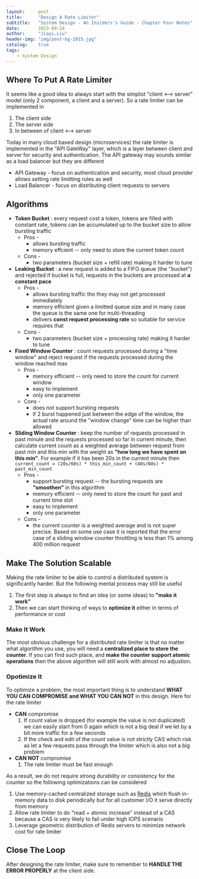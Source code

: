 ```yaml
---
layout:     post
title:      "Design A Rate Limiter"
subtitle:   "System Design - An Insiders's Guide - Chapter Four Notes"
date:       2023-09-24
author:     "Jiayi.Liu"
header-img: "img/post-bg-2015.jpg"
catalog: 	true
tags:
    - System Design
---
```


## Where To Put A Rate Limiter

It seems like a good idea to always start with the simplist "client <--> server" model (only 2 component, a client and a server). So a rate limiter can be implemented in

1. The client side
2. The server side
3. In between of client <--> server

Today in many cloud based design (microservices) the rate limiter is implemented in the "API GateWay" layer, which is a layer between client and server for security and authentication. The API gateway may sounds similar as a load balancer but they are different

* API Gateway - focus on authentication and security, most cloud provider allows setting rate limitting rules as well
* Load Balancer - focus on distributing client requests to servers

## Algorithms

* **Token Bucket** : every request cost a token, tokens are filled with constant rate, tokens can be accumulated up to the bucket size to allow bursting traffic
    * Pros -
        * allows bursting traffic
        * memory effcient -- only need to store the current token count
    * Cons -
        * two parameters (bucket size + refill rate) making it harder to tune
* **Leaking Bucket** : a new request is added to a FIFO queue (the "bucket") and rejected if bucket is full, requests in the buckets are processed at **a constant pace**
    * Pros -
        * allows bursting traffic tho they may not get processed immediately
        * memory efficient given a limitted queue size and in many case the queue is the same one for multi-threading
        * delivers **const request processing rate** so suitable for service requires that
    * Cons -
        * two parameters (bucket size + processing rate) making it harder to tune
* **Fixed Window Counter** : count requests processed during a "time window" and reject request if the requests processed during the window reached max
    * Pros -
        * memory efficient -- only need to store the count for current window
        * easy to implement
        * only one parameter
    * Cons -
        * does not support bursting requests
        * if 2 burst happened just between the edge of the window, the actual rate around the "window change" time can be higher than allowed
* **Sliding Window Counter** : keep the number of requests processed in past minute and the requests processed so far in current minute, then calculate current count as a weighted average between request from past min and this min with the weight as **"how long we have spent on this min"**. For example if it has been 20s in the current minute then `current_count = (20s/60s) * this_min_count + (40s/60s) * past_min_count`
    * Pros -
        * support bursting request -- the bursting requests are **"smoothen"** in this algorithm
        * memory efficient -- only need to store the count for past and current time slot
        * easy to implement
        * only one parameter
    * Cons -
        * the current counter is a weighted average and is not super precise. Based on some use case it is reported that the error case of a sliding window counter throttling is less than 1% among 400 million request

## Make The Solution Scalable

Making the rate limiter to be able to control a distributed system is significantly harder. But the following mental process may still be useful

1. The first step is always to find an idea (or some ideas) to **"make it work"**
2. Then we can start thinking of ways to **optimize it** either in terms of performance or cost

### Make It Work

The most obvious challenge for a distributed rate limiter is that no matter what algorithm you use, you will need a **centralized place to store the counter**. If you can find such place, and **make the counter support atomic operations** then the above algorithm will still work with almost no adjustion.

### Opotimize It

To optimize a problem, the most important thing is to understand **WHAT YOU CAN COMPROMISE and WHAT YOU CAN NOT** in this design. Here for the rate limiter

* **CAN** compromise
    1. If count value is dropped (for example the value is not duplicated) we can easily start from 0 again which is not a big deal if we let by a bit more traffic for a few seconds
    2. If the check and edit of the count value is not strictly CAS which risk as let a few requests pass through the limiter which is also not a big problem
* **CAN NOT** compromise
    1. The rate limiter must be fast enough

As a result, we do not require strong durability or consistency for the counter so the following optimizations can be considered

1. Use memory-cached centralized storage such as [Redis](https://redis.io/) which flush in-memory data to disk periodically but for all customer I/O it serve directly from memory
2. Allow rate limiter to do "read + atomic increase" instead of a CAS because a CAS is very likely to fail under high IOPS scenario
3. Leverage geometric distribution of Redis servers to minimize network cost for rate limiter

## Close The Loop

After designing the rate limiter, make sure to remember to **HANDLE THE ERROR PROPERLY** at the client side.


